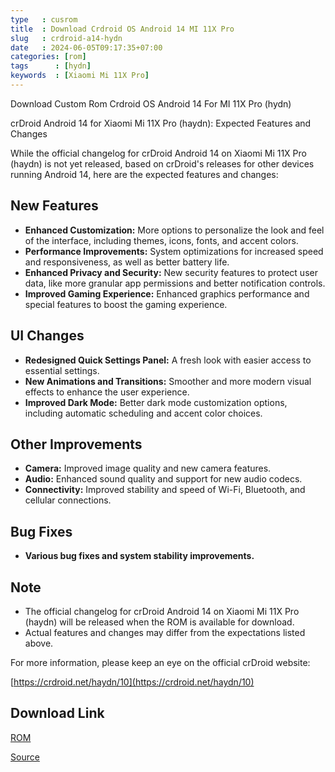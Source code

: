 ```yaml
---
type   : cusrom
title  : Download Crdroid OS Android 14 MI 11X Pro
slug   : crdroid-a14-hydn
date   : 2024-06-05T09:17:35+07:00
categories: [rom]
tags      : [hydn]
keywords  : [Xiaomi Mi 11X Pro]
---
```


Download Custom Rom Crdroid OS Android 14 For MI 11X Pro (hydn)

crDroid Android 14 for Xiaomi Mi 11X Pro (haydn): Expected Features and Changes

While the official changelog for crDroid Android 14 on Xiaomi Mi 11X Pro (haydn) is not yet released, based on crDroid's releases for other devices running Android 14, here are the expected features and changes:

## New Features

* **Enhanced Customization:** More options to personalize the look and feel of the interface, including themes, icons, fonts, and accent colors.
* **Performance Improvements:** System optimizations for increased speed and responsiveness, as well as better battery life.
* **Enhanced Privacy and Security:** New security features to protect user data, like more granular app permissions and better notification controls.
* **Improved Gaming Experience:** Enhanced graphics performance and special features to boost the gaming experience.

## UI Changes

* **Redesigned Quick Settings Panel:** A fresh look with easier access to essential settings.
* **New Animations and Transitions:** Smoother and more modern visual effects to enhance the user experience.
* **Improved Dark Mode:** Better dark mode customization options, including automatic scheduling and accent color choices.

## Other Improvements

* **Camera:** Improved image quality and new camera features.
* **Audio:** Enhanced sound quality and support for new audio codecs.
* **Connectivity:** Improved stability and speed of Wi-Fi, Bluetooth, and cellular connections.

## Bug Fixes

* **Various bug fixes and system stability improvements.**

## Note

* The official changelog for crDroid Android 14 on Xiaomi Mi 11X Pro (haydn) will be released when the ROM is available for download.
* Actual features and changes may differ from the expectations listed above.

For more information, please keep an eye on the official crDroid website:

[https://crdroid.net/haydn/10](https://crdroid.net/haydn/10)


## Download Link
[ROM](https://sourceforge.net/projects/crdroid/files/haydn/10.x/)

[Source](https://crdroid.net/haydn/9)